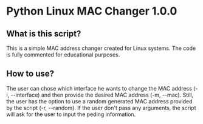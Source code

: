 # Python Linux MAC Changer 1.0.0

## What is this script?

This is a simple MAC address changer created for Linux systems. The code is fully commented for educational purposes.

## How to use?

The user can chose which interface he wants to change the MAC address (-i, --interface) and then provide the desired MAC address (-m, --mac). Still, the user has the option to use a random generated MAC address provided by the script (-r, --random). If the user don't pass any arguments, the script will ask for the user to input the peding information.
